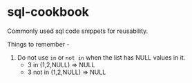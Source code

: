 # sql-cookbook
Commonly used sql code snippets for reusability.



Things to remember - 

1. Do not use `in` or `not in` when the list has NULL values in it.
   - 3 in (1,2,NULL) => NULL
   - 3 not in (1,2,NULL) => NULL
